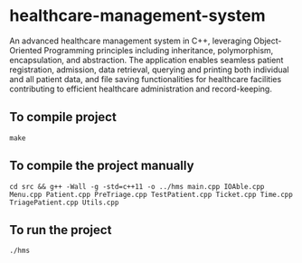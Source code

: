 # healthcare-management-system

An advanced healthcare management system in C++, leveraging Object-Oriented Programming principles including inheritance, polymorphism, encapsulation, and abstraction. The application enables seamless patient registration, admission, data retrieval, querying and printing both individual and all patient data, and file saving functionalities for healthcare facilities contributing to efficient healthcare administration and record-keeping.

## To compile project
```
make
```

## To compile the project manually
```
cd src && g++ -Wall -g -std=c++11 -o ../hms main.cpp IOAble.cpp Menu.cpp Patient.cpp PreTriage.cpp TestPatient.cpp Ticket.cpp Time.cpp TriagePatient.cpp Utils.cpp
```

## To run the project
```
./hms
```
